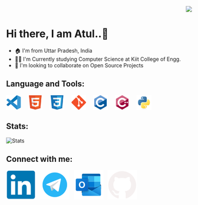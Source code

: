<div align=right>
<img src="https://komarev.com/ghpvc/?username=atulsingh14&style=for-the-badge">
</div>

<h1>Hi there, I am Atul..👋</h1>

- 🏠 I'm from Uttar Pradesh, India
- 🧑‍🎓 I'm Currently studying Computer Science at Kiit College of Engg.
- 👯 I'm looking to collaborate on Open Source Projects

<h2>Language and Tools:</h2>
<div align="left">
<img alt="VS code" width="40px" src="./resources/VS_code.svg" style="padding-right:15px;" />
<img alt="HTML5" width="40px" src="./resources/HTML5.svg" style="padding-right:15px;" />
<img alt="CSS3" width="40px" src="./resources/CSS3.svg" style="padding-right:15px;" />
<img alt="Git" width="40px" src="./resources/Git.svg" style="padding-right:15px;" />
<!-- <img alt="GitHub" width="40px" src="./resources/Github.svg" style="padding-right:15px;" /> -->
<img alt="C" width="40px" src="./resources/C.svg" style="padding-right:15px;"/>
<img alt="Cpp" width="40px" src="./resources/cplusplus.svg" style="padding-right:15px;"/>
<img alt="Python" width="40px" src="./resources/Python.svg"/>  
</div>

<h2 align="left">Stats:</h2>
<div align="left">
<img alt="Stats" src="https://github-readme-stats.vercel.app/api?username=atulsingh14&show_icons=true&theme=material-palenight&show_icons=true&count_private=true&border_radius=15px"/>
<!-- <img alt="Language Used" src=https://github-readme-stats.vercel.app/api/top-langs/?username=atulsingh14&layout=compact&count_private=true/> </div> -->

<h2 align= "left">Connect with me:</h2>

<!-- [![website](./resources/Twitter.svg)](https://twitter.com/atulsingh144)
&nbsp; -->

[![website](./resources/Linkedin.svg)](https://linkedin.com/in/atulsingh14)
&nbsp;
[![website](./resources/Telegram.svg)](https://telegram.me/atulsingh144)
&nbsp;
[![website](./resources/Outlook.svg)](mailto:atulsingh6839@outlook.com)
&nbsp;
[![Website](./resources/Github.svg)](https://github.com/atulsingh14)
